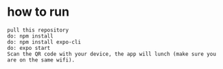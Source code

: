 # how to run

    pull this repository
    do: npm install
    do: npm install expo-cli
    do: expo start
    Scan the QR code with your device, the app will lunch (make sure you are on the same wifi).
